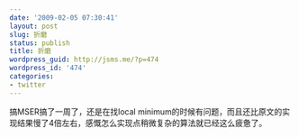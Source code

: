 ```yaml
---
date: '2009-02-05 07:30:41'
layout: post
slug: 折磨
status: publish
title: 折磨
wordpress_guid: http://jsms.me/?p=474
wordpress_id: '474'
categories:
- twitter
---
```


搞MSER搞了一周了，还是在找local minimum的时候有问题，而且还比原文的实现结果慢了4倍左右，感慨怎么实现点稍微复杂的算法就已经这么疲惫了。
